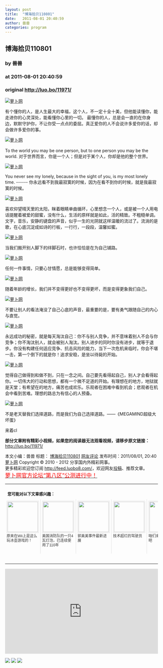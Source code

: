 ```yaml
---
layout: post
title:  "博海拾贝110801"
date:   2011-08-01 20:40:59
author: 兽兽
categories: program
---
```


## 博海拾贝110801
### by 兽兽
### at 2011-08-01 20:40:59
### original <http://luo.bo/11971/>

<p><a title="萝卜网" href="http://dulei.si/files/2011/07/31/dec1e56e32612b634e9692a1f1ae66c1.jpg"><img title="萝卜网" src="http://dulei.si/files/2011/07/31/dec1e56e32612b634e9692a1f1ae66c1.jpg" border="0" alt="萝卜网"></a></p><p>有个懂你的人，是人生最大的幸福，这个人，不一定十全十美，但他能读懂你，能走进你的心灵深处，能看懂你心里的一切。 最懂你的人，总是会一直的在你身边，默默守护你，不让你受一点点的委屈。真正爱你的人不会说许多爱你的话，却会做许多爱你的事。</p><p><a title="萝卜网" href="http://dulei.si/files/2011/07/31/9c3efdaaa784def714f63829e36aea97.jpg"><img title="萝卜网" src="http://dulei.si/files/2011/07/31/9c3efdaaa784def714f63829e36aea97.jpg" border="0" alt="萝卜网"></a><br> <span></span><br> To the world you may be one person, but to one person you may be the world. 对于世界而言，你是一个人；但是对于某个人，你却是他的整个世界。</p><p><a title="萝卜网" href="http://dulei.si/files/2011/07/31/060c5ab732b9c9ec114070dc4628f789.jpg"><img title="萝卜网" src="http://dulei.si/files/2011/07/31/060c5ab732b9c9ec114070dc4628f789.jpg" border="0" alt="萝卜网"></a></p><p>You never see my lonely, because in the sight of you, is my most lonely time. ------ 你永远看不到我最寂寞的时候，因为在看不到你的时候，就是我最寂寞的时候。</p><p><a title="萝卜网" href="http://dulei.si/files/2011/07/31/fc7907f228ae0d98a0a3991ae27847f8.jpg"><img title="萝卜网" src="http://dulei.si/files/2011/07/31/fc7907f228ae0d98a0a3991ae27847f8.jpg" border="0" alt="萝卜网"></a></p><p>喜欢仰望晴天里的太阳，眯着眼睛单曲循环，心里想念一个人，或是被一个人用电话提醒着被爱的甜蜜，没有什么，生活的原样就是如此，活的精致。不粗糙单调。文字，音乐，安静的键盘的声音，似乎一生的光阴就这样温暖的流过了。流淌的是歌，在心底沉淀成如诗的行板，一行行，一段段，温馨如蜜。</p><p><a title="萝卜网" href="http://dulei.si/files/2011/07/31/d9e607ee68b505b53fea01a4b24f8708.jpg"><img title="萝卜网" src="http://dulei.si/files/2011/07/31/d9e607ee68b505b53fea01a4b24f8708.jpg" border="0" alt="萝卜网"></a></p><p>当我们搬开别人脚下的绊脚石时，也许恰恰是在为自己铺路。</p><p><a title="萝卜网" href="http://dulei.si/files/2011/07/31/bf5ca36336f40ee61faf0dae2795a73f.jpg"><img title="萝卜网" src="http://dulei.si/files/2011/07/31/bf5ca36336f40ee61faf0dae2795a73f.jpg" border="0" alt="萝卜网"></a></p><p>任何一件事情，只要心甘情愿，总是能够变得简单。</p><p><a title="萝卜网" href="http://dulei.si/files/2011/07/31/fbe0909aadc30317ed03ea24f6adc16b.jpg"><img title="萝卜网" src="http://dulei.si/files/2011/07/31/fbe0909aadc30317ed03ea24f6adc16b.jpg" border="0" alt="萝卜网"></a></p><p>随着年龄的增长，我们并不变得更好也不变得更坏，而是变得更象我们自己。</p><p><a title="萝卜网" href="http://dulei.si/files/2011/07/31/e479151f897c5ea1ac6b32f835ac1211.jpg"><img title="萝卜网" src="http://dulei.si/files/2011/07/31/e479151f897c5ea1ac6b32f835ac1211.jpg" border="0" alt="萝卜网"></a></p><p>不要让别人的看法淹没了自己心底的声音，最重要的是，要有勇气跟随自己的内心与直觉。</p><p><a title="萝卜网" href="http://dulei.si/files/2011/07/31/a2e8f7ee6e167fe92f9a13f8b963fb01.jpg"><img title="萝卜网" src="http://dulei.si/files/2011/07/31/a2e8f7ee6e167fe92f9a13f8b963fb01.jpg" border="0" alt="萝卜网"></a></p><p>永远成功的秘密，就是每天淘汰自己：你不与别人竞争，并不意味着别人不会与你竞争；你不淘汰别人，就会被别人淘汰。别人进步的同时你没有进步，就等于退步。你没有构建任何适应竞争、抗击风险的能力，当下一次危机来临时，你会不堪一击，第一个倒下的就是你！追求安稳，是坐以待毙的开始。</p><p><a title="萝卜网" href="http://dulei.si/files/2011/07/31/dbe444c892301dd76dd3c7731e50e0b9.jpg"><img title="萝卜网" src="http://dulei.si/files/2011/07/31/dbe444c892301dd76dd3c7731e50e0b9.jpg" border="0" alt="萝卜网"></a></p><p>觉得自己做得到和做不到，只在一念之间。自己要先看得起自己，别人才会看得起你。一切伟大的行动和思想，都有一个微不足道的开始。有理想在的地方，地狱就是天堂；有希望在的地方，痛苦也成欢乐。乐观者在困难中看到机会；悲观者在机会中看到苦难。理想的路总为有信心的人预备。</p><p><a title="萝卜网" href="http://dulei.si/files/2011/07/31/7756e885508c812d8b1bdf2796e12ea2.jpg"><img title="萝卜网" src="http://dulei.si/files/2011/07/31/7756e885508c812d8b1bdf2796e12ea2.jpg" border="0" alt="萝卜网"></a></p><p>不是老天替我们选择道路，而是我们为自己选择道路。——《MEGAMIND超级大坏蛋》</p><p>来着cl</p><p><strong>部分文章附有精彩小视频，如果您的阅读器无法观看视频，请移步原文链接：</strong> <a href="http://luo.bo/11971/" title="博海拾贝110801">http://luo.bo/11971/</a></p> 本文小编：兽兽 标题： <a href="http://luo.bo/11971/" title="博海拾贝110801">博海拾贝110801</a> <a href="http://luo.bo/11971/#comments" title="to the comments">网友评论</a> 发布时间：2011/08/01, 20:40 <br> <a href="http://luo.bo/" title="萝卜网 - 人人都是艺术家">萝卜网</a> Copyright ©   2010 - 2012 分享国内外精彩网事。<br> 更多精彩欢迎您订阅 <a href="http://feed.luobo8.com/">http://feed.luobo8.com/</a>，欢迎网友<a href="http://luo.bo/delivery/">投稿</a>、推荐文章。<br> <a href="http://luo.bo/8888/"><font color="red" size="4">萝卜网官方论坛“第八区”公测进行中！</font></a><br><table cellspacing="0" cellpadding="3" border="0" style="clear:both"><tr><td colspan="5"><b><font size="-1" style="display:block!important;padding:20px 0 5px!important">您可能对以下文章感兴趣：</font></b></td></tr><tr><td width="106" valign="top" style="padding:5px!important;margin:0!important"> <a title="原来在Wii上是这么玩冰壶游戏的！" style="text-decoration:none!important" href="http://app.wumii.com/ext/redirect.htm?url=http%3A%2F%2Fluo.bo%2F110%2F&amp;from=http%3A%2F%2Fluo.bo%2F11971%2F"> <img style="margin:0!important;padding:2px!important;border:1px solid #dddddd!important;width:100px!important;height:100px!important" src="http://static.wumii.com/site_images/2010/11/04/654517.jpg" width="100px" height="100px"><br> <font size="-1" color="#333333" style="display:block!important;line-height:15px!important;width:106px!important;font:12px/15px arial!important;height:60px!important;margin:3px 0 0 0!important;padding:0!important;overflow:hidden!important">原来在Wii上是这么玩冰壶游戏的！</font> </a></td><td width="106" valign="top" style="padding:5px!important;margin:0!important;border-left:1px solid #dddddd!important"> <a title="美国消防队的一只4瓦灯泡，已连续使用了110年" style="text-decoration:none!important" href="http://app.wumii.com/ext/redirect.htm?url=http%3A%2F%2Fluo.bo%2F9819%2F&amp;from=http%3A%2F%2Fluo.bo%2F11971%2F"> <img style="margin:0!important;padding:2px!important;border:1px solid #dddddd!important;width:100px!important;height:100px!important" src="http://static.wumii.com/site_images/2011/06/18/13017958.jpg" width="100px" height="100px"><br> <font size="-1" color="#333333" style="display:block!important;line-height:15px!important;width:106px!important;font:12px/15px arial!important;height:60px!important;margin:3px 0 0 0!important;padding:0!important;overflow:hidden!important">美国消防队的一只4瓦灯泡，已连续使用了110年</font> </a></td><td width="106" valign="top" style="padding:5px!important;margin:0!important;border-left:1px solid #dddddd!important"> <a title="郭美美事件最新进展" style="text-decoration:none!important" href="http://app.wumii.com/ext/redirect.htm?url=http%3A%2F%2Fluo.bo%2F10397%2F&amp;from=http%3A%2F%2Fluo.bo%2F11971%2F"> <img style="margin:0!important;padding:2px!important;border:1px solid #dddddd!important;width:100px!important;height:100px!important" src="http://static.wumii.com/site_images/2011/06/29/15041684.jpg" width="100px" height="100px"><br> <font size="-1" color="#333333" style="display:block!important;line-height:15px!important;width:106px!important;font:12px/15px arial!important;height:60px!important;margin:3px 0 0 0!important;padding:0!important;overflow:hidden!important">郭美美事件最新进展</font> </a></td><td width="106" valign="top" style="padding:5px!important;margin:0!important;border-left:1px solid #dddddd!important"> <a title="技术超烂的驾驶员" style="text-decoration:none!important" href="http://app.wumii.com/ext/redirect.htm?url=http%3A%2F%2Fluo.bo%2F119%2F&amp;from=http%3A%2F%2Fluo.bo%2F11971%2F"> <img style="margin:0!important;padding:2px!important;border:1px solid #dddddd!important;width:100px!important;height:100px!important" src="http://static.wumii.com/site_images/2010/11/04/654501.jpg" width="100px" height="100px"><br> <font size="-1" color="#333333" style="display:block!important;line-height:15px!important;width:106px!important;font:12px/15px arial!important;height:60px!important;margin:3px 0 0 0!important;padding:0!important;overflow:hidden!important">技术超烂的驾驶员</font> </a></td><td width="106" valign="top" style="padding:5px!important;margin:0!important;border-left:1px solid #dddddd!important"> <a title="咱们来一起墩雪人吧" style="text-decoration:none!important" href="http://app.wumii.com/ext/redirect.htm?url=http%3A%2F%2Fluo.bo%2F2453%2F&amp;from=http%3A%2F%2Fluo.bo%2F11971%2F"> <img style="margin:0!important;padding:2px!important;border:1px solid #dddddd!important;width:100px!important;height:100px!important" src="http://static.wumii.com/site_images/2010/11/10/953468.jpg" width="100px" height="100px"><br> <font size="-1" color="#333333" style="display:block!important;line-height:15px!important;width:106px!important;font:12px/15px arial!important;height:60px!important;margin:3px 0 0 0!important;padding:0!important;overflow:hidden!important">咱们来一起墩雪人吧</font> </a></td></tr><tr><td colspan="5" align="right"> <a style="text-decoration:none!important" href="http://www.wumii.com/widget/relatedItems.htm" title="无觅相关文章插件"> <font size="-1" color="#bbbbbb" style="display:block!important;font-family:arial!important;padding:5px 0!important;font-size:12px!important;color:#bbb!important">无觅</font> </a></td></tr></table><p><iframe src="http://feedads.g.doubleclick.net/~ah/f/7sv1ooo89v8jfelhdjk8plpa64/300/250?ca=1&amp;fh=280#http%3A%2F%2Fluo.bo%2F11971%2F" width="100%" height="280" frameborder="0" scrolling="no" marginwidth="0" marginheight="0"></iframe></p><div>
<a href="http://feeds.feedburner.com/~ff/tamd?a=NIFnAg3mKhY:5v2ShF9Mzvc:yIl2AUoC8zA"><img src="http://feeds.feedburner.com/~ff/tamd?d=yIl2AUoC8zA" border="0"></a> <a href="http://feeds.feedburner.com/~ff/tamd?a=NIFnAg3mKhY:5v2ShF9Mzvc:qj6IDK7rITs"><img src="http://feeds.feedburner.com/~ff/tamd?d=qj6IDK7rITs" border="0"></a> <a href="http://feeds.feedburner.com/~ff/tamd?a=NIFnAg3mKhY:5v2ShF9Mzvc:-BTjWOF_DHI"><img src="http://feeds.feedburner.com/~ff/tamd?i=NIFnAg3mKhY:5v2ShF9Mzvc:-BTjWOF_DHI" border="0"></a>
</div>